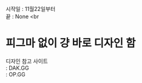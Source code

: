 시작일 : 11월22일부터 <br />
끝 : None <br 

# 피그마 없이 걍 바로 디자인 함 
디자인 참고 사이트 <br /> 
: DAK.GG <br />
: OP.GG <br />
